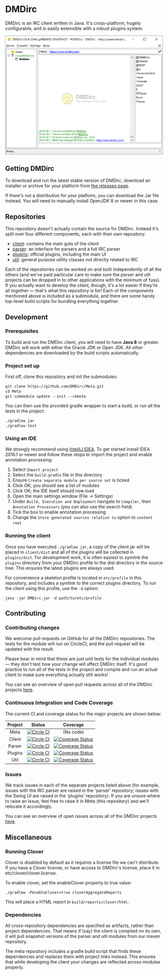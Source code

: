 DMDirc
================================================================================

DMDirc is an IRC client written in Java. It's cross-platform, hugely
configurable, and is easily extensible with a robust plugins system.

![DMDirc Screenshot](etc/screenshot.png?raw=true)

Getting DMDirc
--------------------------------------------------------------------------------

To download and run the latest stable version of DMDirc, download an installer
or archive for your platform from
[the releases page](https://github.com/DMDirc/DMDirc/releases).

If there's not a distribution for your platform, you can download the Jar file
instead. You will need to manually install OpenJDK 8 or newer in this case.

Repositories
--------------------------------------------------------------------------------

This repository doesn't actually contain the source for DMDirc. Instead it's
split over four different components, each with their own repository:

* [client](https://github.com/DMDirc/DMDirc):
  contains the main guts of the client
* [parser](https://github.com/DMDirc/parser):
  an interface for parsers and a full IRC parser
* [plugins](https://github.com/DMDirc/plugins):
  official plugins, including the main UI
* [util](https://github.com/DMDirc/util):
  general purpose utility classes not directly related to IRC

Each of the repositories can be worked on and built independently of all the
others (and we've paid particular care to make sure the parser and util projects
can be dropped in to other applications with the minimum of fuss).  If you
actually want to develop the client, though, it's a lot easier if they're all
together — that's what this repository is for! Each of the components mentioned
above is included as a submodule, and there are some handy top-level build
scripts for bundling everything together.

Development
--------------------------------------------------------------------------------

### Prerequisites

To build and run the DMDirc client, you will need to have **Java 8** or greater.
DMDirc will work with either the Oracle JDK or Open JDK. All other dependencies
are downloaded by the build scripts automatically.

### Project set up

First off, clone this repository and init the submodules:

    git clone https://github.com/DMDirc/Meta.git
    cd Meta
    git submodule update --init --remote

You can then use the provided gradle wrapper to start a build, or run all the
tests in the project:

    ./gradlew jar
    ./gradlew test

### Using an IDE

We strongly recommend using [IntelliJ IDEA](http://www.jetbrains.com/idea/).
To get started install IDEA 2016.1 or newer and follow these steps to import
the project and enable annotation processing:

  1. Select `Import project`
  2. Select the `build.gradle` file in this directory
  3. Ensure `Create separate module per source set` is ticked
  4. Click OK; you should see a list of modules
  5. Click OK; the IDE itself should now load
  6. Open the main settings window (File -> Settings)
  7. Under `Build, Execution and Deployment` navigate to `Compiler`, then
     `Annotation Processors` (you can also use the search field)
  8. Tick the box to enable annotation processing
  9. Change the `Store generated sources relative to` option to `content root`

### Running the client

Once you have executed `./gradlew jar`, a copy of the client jar will be placed
in `client/dist` and all of the plugins will be collected in `plugins/dist`. For
development work, it is often easiest to symlink the `plugins` directory from
your DMDirc profile to the dist directory in the source tree. This ensures the
latest plugins are always used.

For convenience a skeleton profile is located in `etc/profile` in this
repository, and includes a symlink to the correct plugins directory. To run the
client using this profile, use the `-d` option:

    java -jar DMDirc.jar -d path/to/etc/profile

Contributing
--------------------------------------------------------------------------------

### Contributing changes

We welcome pull requests on GitHub for all the DMDirc repositories. The tests
for the module will run on CircleCI, and the pull request will be updated with
the result.

Please bear in mind that these are just unit tests for the individual modules —
they don't test how your change will affect DMDirc itself. It's good practice
to run all of the tests in the project and compile and run an actual client to
make sure everything actually still works!

You can see an overview of open pull requests across all of the DMDirc projects
[here](https://github.com/pulls?q=is%3Aopen+is%3Apr+user%3Admdirc).

### Continuous Integration and Code Coverage

The current CI and coverage status for the major projects are shown below:

| Project | Status | Coverage |
|:-------:|:------:|:--------:|
| Meta    | [![Circle CI](https://circleci.com/gh/DMDirc/Meta.png?style=badge)](https://circleci.com/gh/DMDirc/Meta) | (No code) |
| Client  | [![Circle CI](https://circleci.com/gh/DMDirc/DMDirc.png?style=badge)](https://circleci.com/gh/DMDirc/DMDirc)  | [![Coverage Status](https://img.shields.io/coveralls/DMDirc/DMDirc.svg)](https://coveralls.io/r/DMDirc/DMDirc?branch=master) |
| Parser  | [![Circle CI](https://circleci.com/gh/DMDirc/Parser.png?style=badge)](https://circleci.com/gh/DMDirc/Parser)  | [![Coverage Status](https://img.shields.io/coveralls/DMDirc/Parser.svg)](https://coveralls.io/r/DMDirc/Parser?branch=master) |
| Plugins | [![Circle CI](https://circleci.com/gh/DMDirc/Plugins.png?style=badge)](https://circleci.com/gh/DMDirc/Plugins) | [![Coverage Status](https://img.shields.io/coveralls/DMDirc/Plugins.svg)](https://coveralls.io/r/DMDirc/Plugins?branch=master) |
| Util    | [![Circle CI](https://circleci.com/gh/DMDirc/Util.png?style=badge)](https://circleci.com/gh/DMDirc/Util) | [![Coverage Status](https://img.shields.io/coveralls/DMDirc/Util.svg)](https://coveralls.io/r/DMDirc/Util?branch=master) |

### Issues

We track issues in each of the separate projects listed above (for example,
issues with the IRC parser are raised in the 'parser' repository; issues
with the Swing UI are raised in the 'plugins' repository). If you are unsure
where to raise an issue, feel free to raise it in Meta (this repository) and
we'll relocate it accordingly.

You can see an overview of open issues across all of the DMDirc projects
[here](https://github.com/issues?q=is%3Aopen+is%3Aissue+user%3Admdirc).

Miscellaneous
--------------------------------------------------------------------------------

### Running Clover

Clover is disabled by default as it requires a license file we can't distribute.
If you have a Clover license, or have access to DMDirc's license, place it in
etc/clover/clover.license.

To enable clover, set the enableClover property to true value:

    ./gradlew -PenableClover=true cloverAggregateReports

This will place a HTML report in `build/reports/clover/html`.

### Dependencies

All cross-repository dependencies are specified as artifacts, rather than
project dependencies. That means if (say) the client is compiled on its own,
it will pull snapshot versions of the parser and util modules from our maven
repository.

The meta repository includes a gradle build script that finds these dependencies
and replaces them with project links instead. This ensures that while developing
the client your changes are reflected across modules properly.
